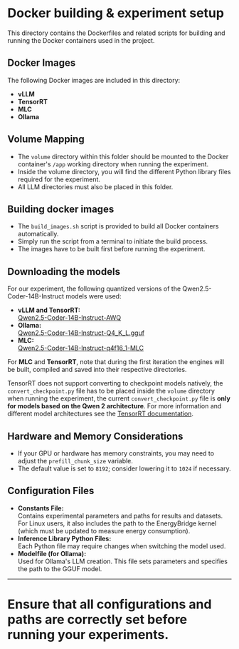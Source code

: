 # Docker building & experiment setup

This directory contains the Dockerfiles and related scripts for building and running the Docker containers used in the project.

## Docker Images
The following Docker images are included in this directory:
- **vLLM**
- **TensorRT**
- **MLC**
- **Ollama**

## Volume Mapping
- The `volume` directory within this folder should be mounted to the Docker container's `/app` working directory when running the experiment.
- Inside the volume directory, you will find the different Python library files required for the experiment.
- All LLM directories must also be placed in this folder.

## Building docker images
- The `build_images.sh` script is provided to build all Docker containers automatically.
- Simply run the script from a terminal to initiate the build process.
- The images have to be built first before running the experiment.

## Downloading the models
For our experiment, the following quantized versions of the Qwen2.5-Coder-14B-Instruct models were used:

- **vLLM and TensorRT:**  
  [Qwen2.5-Coder-14B-Instruct-AWQ](https://huggingface.co/Qwen/Qwen2.5-Coder-14B-Instruct-AWQ)
- **Ollama:**  
  [Qwen2.5-Coder-14B-Instruct-Q4_K_L.gguf](https://huggingface.co/bartowski/Qwen2.5-Coder-14B-Instruct-GGUF/blob/main/Qwen2.5-Coder-14B-Instruct-Q4_K_L.gguf)
- **MLC:**  
  [Qwen2.5-Coder-14B-Instruct-q4f16_1-MLC](https://huggingface.co/mlc-ai/Qwen2.5-Coder-14B-Instruct-q4f16_1-MLC)

For **MLC** and **TensorRT**, note that during the first iteration the engines will be built, compiled and saved into their respective directories. 

TensorRT does not support converting to checkpoint models natively, the `convert_checkpoint.py` file has to be placed inside the `volume` directory when running the experiment, the current `convert_checkpoint.py` file is **only for models based on the Qwen 2 architecture**. For more information and different model architectures see the [TensorRT documentation](https://github.com/NVIDIA/TensorRT-LLM/tree/main/examples/qwen#int4-awq).

## Hardware and Memory Considerations
- If your GPU or hardware has memory constraints, you may need to adjust the `prefill_chunk_size` variable.
- The default value is set to `8192`; consider lowering it to `1024` if necessary.

## Configuration Files
- **Constants File:**  
  Contains experimental parameters and paths for results and datasets. For Linux users, it also includes the path to the EnergyBridge kernel (which must be updated to measure energy consumption).
- **Inference Library Python Files:**  
  Each Python file may require changes when switching the model used.
- **Modelfile (for Ollama):**  
  Used for Ollama's LLM creation. This file sets parameters and specifies the path to the GGUF model.
---
# Ensure that all configurations and paths are correctly set before running your experiments.
